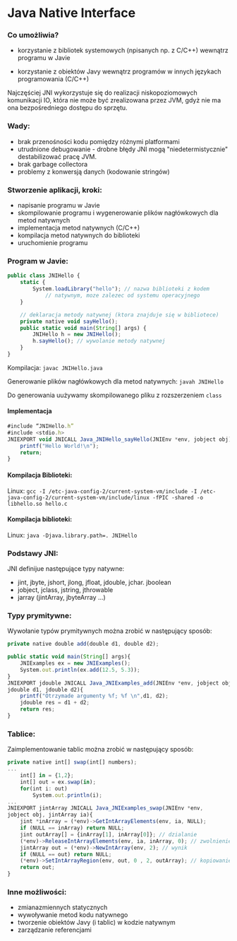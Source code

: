 # Java Native Interface

### Co umożliwia?

- korzystanie z bibliotek systemowych (npisanych np. z C/C++) wewnątrz programu w Javie </br>

- korzystanie z obiektów Javy wewnątrz programów w innych językach programowania (C/C++)

Najczęściej JNI wykorzystuje się do realizacji niskopoziomowych komunikacji IO, która nie może być zrealizowana przez JVM, gdyż nie ma ona bezpośredniego dostępu do sprzętu.

### Wady:

- brak przenośności kodu pomiędzy różnymi platformami
- utrudnione debugowanie - drobne błędy JNI mogą "niedetermistycznie" destabilizować pracę JVM.
- brak garbage collectora
- problemy z konwersją danych (kodowanie stringów)

### Stworzenie aplikacji, kroki:

- napisanie programu w Javie 
- skompilowanie programu i wygenerowanie plików nagłówkowych dla metod natywnych
- implementacja metod natywnych (C/C++)
- kompilacja metod natywnych do biblioteki
- uruchomienie programu

### Program w Javie:

```javascript
public class JNIHello {
    static {
        System.loadLibrary("hello"); // nazwa biblioteki z kodem
            // natywnym, moze zalezec od systemu operacyjnego
    }

    // deklaracja metody natywnej (ktora znajduje się w bibliotece)
    private native void sayHello();
    public static void main(String[] args) {
        JNIHello h = new JNIHello();
        h.sayHello(); // wywolanie metody natywnej
    }
}
```

Kompilacja: `javac JNIHello.java`

Generowanie plików nagłówkowych dla metod natywnych: `javah JNIHello`

Do generowania uużywamy skompilowanego pliku z rozszerzeniem `class`

#### Implementacja
```javascript
#include “JNIHello.h”
#include <stdio.h>
JNIEXPORT void JNICALL Java_JNIHello_sayHello(JNIEnv *env, jobject obj){
    printf("Hello World!\n");
    return;
}
```
#### Kompilacja Biblioteki: 

Linux: ```gcc -I /etc-java-config-2/current-system-vm/include
-I /etc-java-config-2/current-system-vm/include/linux -fPIC
-shared -o libhello.so hello.c```

#### Kompilacja biblioteki:
Linux: ```java -Djava.library.path=. JNIHello```

### Podstawy JNI:

JNI definijue następujące typy natywne:

- jint, jbyte, jshort, jlong, jfloat, jdouble, jchar. jboolean
- jobject, jclass, jstring, jthrowable
- jarray (jintArray, jbyteArray ...)

### Typy prymitywne:

Wywołanie typów prymitywnych można zrobić w następujący sposób:

```javascript
private native double add(double d1, double d2);

public static void main(String[] args){
    JNIExamples ex = new JNIExamples();
    System.out.println(ex.add(12.5, 5.3));
}
JNIEXPORT jdouble JNICALL Java_JNIExamples_add(JNIEnv *env, jobject obj,
jdouble d1, jdouble d2){
    printf("Otrzymade argumenty %f; %f \n",d1, d2);
    jdouble res = d1 + d2;
    return res;
}
```
### Tablice:

Zaimplementowanie tablic można zrobić w następujący sposób:

```javascript
private native int[] swap(int[] numbers);
...
    int[] in = {1,2};
    int[] out = ex.swap(in);
    for(int i: out)
        System.out.println(i);
...
JNIEXPORT jintArray JNICALL Java_JNIExamples_swap(JNIEnv *env,
jobject obj, jintArray ia){
    jint *inArray = (*env)->GetIntArrayElements(env, ia, NULL);
    if (NULL == inArray) return NULL;
    jint outArray[] = {inArray[1], inArray[0]}; // dzialanie
    (*env)->ReleaseIntArrayElements(env, ia, inArray, 0); // zwolnienie
    jintArray out = (*env)->NewIntArray(env, 2); // wynik
    if (NULL == out) return NULL;
    (*env)->SetIntArrayRegion(env, out, 0 , 2, outArray); // kopiowanie
    return out;
}
```

### Inne możliwości:

- zmianazmiennych statycznych
- wywoływanie metod kodu natywnego
- tworzenie obiektów Javy (i tablic) w kodzie natywnym
- zarządzanie referencjami